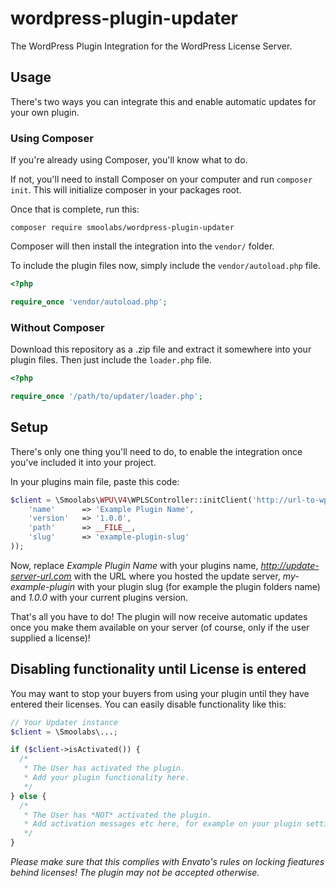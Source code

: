 # wordpress-plugin-updater
The WordPress Plugin Integration for the WordPress License Server.

## Usage
There's two ways you can integrate this and enable automatic updates for your own plugin.

### Using Composer
If you're already using Composer, you'll know what to do.

If not, you'll need to install Composer on your computer and run `composer init`. This will initialize composer in your packages root.

Once that is complete, run this:
```shell
composer require smoolabs/wordpress-plugin-updater
```
Composer will then install the integration into the ```vendor/``` folder.

To include the plugin files now, simply include the ```vendor/autoload.php``` file.
```php
<?php

require_once 'vendor/autoload.php';
```

### Without Composer
Download this repository as a .zip file and extract it somewhere into your plugin files.
Then just include the ```loader.php``` file.
```php
<?php

require_once '/path/to/updater/loader.php';
```

## Setup
There's only one thing you'll need to do, to enable the integration once you've included it into your project.

In your plugins main file, paste this code:
```php
$client = \Smoolabs\WPU\V4\WPLSController::initClient('http://url-to-wpls.com', array(
    'name'      => 'Example Plugin Name',
    'version'   => '1.0.0',
    'path'      => __FILE__,
    'slug'      => 'example-plugin-slug'
));
```
Now, replace *Example Plugin Name* with your plugins name, *http://update-server-url.com* with the URL where you hosted the update server, *my-example-plugin* with your plugin slug (for example the plugin folders name) and *1.0.0* with your current plugins version.

That's all you have to do! The plugin will now receive automatic updates once you make them available on your server (of course, only if the user supplied a license)!

## Disabling functionality until License is entered
You may want to stop your buyers from using your plugin until they have entered their licenses. You can easily disable functionality like this:
```php
// Your Updater instance
$client = \Smoolabs\...;

if ($client->isActivated()) {
  /* 
   * The User has activated the plugin.
   * Add your plugin functionality here.
   */
} else {
  /* 
   * The User has *NOT* activated the plugin.
   * Add activation messages etc here, for example on your plugin settings page.
   */
}
```

*Please make sure that this complies with Envato's rules on locking fieatures behind licenses! The plugin may not be accepted otherwise.*